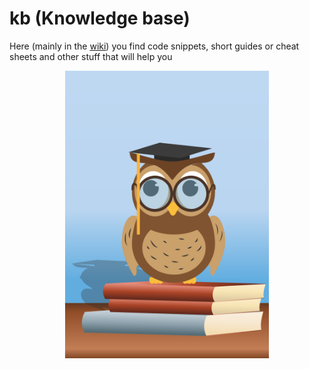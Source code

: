 # kb (Knowledge base)

Here (mainly in the [wiki](https://github.com/TeamFlowerPower/kb/wiki)) you find code snippets, short guides or cheat sheets and other stuff that will help you


<div align="center">
<img src="https://github.com/TeamFlowerPower/orga/blob/master/read-owl-1376297.png" height="460" alt="Reading wiki owl"/>
</div>
